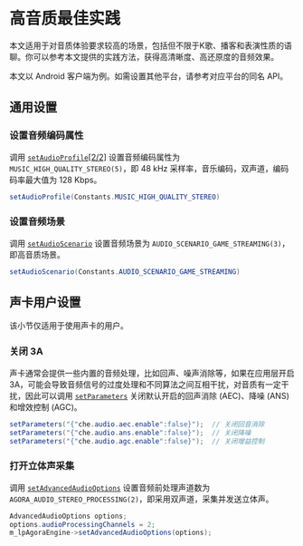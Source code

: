 # 高音质最佳实践

本文适用于对音质体验要求较高的场景，包括但不限于K歌、播客和表演性质的语聊。你可以参考本文提供的实践方法，获得高清晰度、高还原度的音频效果。

<div class="alert info">本文以 Android 客户端为例。如需设置其他平台，请参考对应平台的同名 API。</div>

## 通用设置

### 设置音频编码属性

调用 [`setAudioProfile`[2/2]](https://docportal.shengwang.cn/cn/video-call-4.x/API%20Reference/java_ng/API/toc_audio_process.html#api_irtcengine_setaudioprofile2) 设置音频编码属性为 `MUSIC_HIGH_QUALITY_STEREO(5)`，即 48 kHz 采样率，音乐编码，双声道，编码码率最大值为 128 Kbps。

```java
setAudioProfile(Constants.MUSIC_HIGH_QUALITY_STEREO)
```

### 设置音频场景

调用 [`setAudioScenario`](https://docportal.shengwang.cn/cn/video-call-4.x/API%20Reference/java_ng/API/toc_audio_process.html#api_irtcengine_setaudioscenario) 设置音频场景为 `AUDIO_SCENARIO_GAME_STREAMING(3)`，即高音质场景。

```java
setAudioScenario(Constants.AUDIO_SCENARIO_GAME_STREAMING)
```


## 声卡用户设置

该小节仅适用于使用声卡的用户。

### 关闭 3A

声卡通常会提供一些内置的音频处理，比如回声、噪声消除等，如果在应用层开启3A，可能会导致音频信号的过度处理和不同算法之间互相干扰，对音质有一定干扰，因此可以调用 [`setParameters`](https://docportal.shengwang.cn/cn/video-call-4.x/API%20Reference/java_ng/API/toc_network.html?platform=Android#api_irtcengine_setparameters) 关闭默认开启的回声消除 (AEC)、降噪 (ANS) 和增效控制 (AGC)。

```java
setParameters("{"che.audio.aec.enable":false}");  // 关闭回音消除
setParameters("{"che.audio.ans.enable":false}");  // 关闭降噪
setParameters("{"che.audio.agc.enable":false}");  // 关闭增益控制
```

### 打开立体声采集

调用 [`setAdvancedAudioOptions`](https://docportal.shengwang.cn/cn/video-call-4.x/API%20Reference/java_ng/API/toc_audio_process.html?platform=Android) 设置音频前处理声道数为 `AGORA_AUDIO_STEREO_PROCESSING(2)`，即采用双声道，采集并发送立体声。

```java
AdvancedAudioOptions options;
options.audioProcessingChannels = 2;
m_lpAgoraEngine->setAdvancedAudioOptions(options);
```